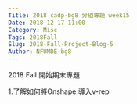 ```yaml
---
Title: 2018 cadp-bg8 分組專題 week15
Date: 2018-12-17 11:00
Category: Misc
Tags: 2018Fall
Slug: 2018-Fall-Project-Blog-5
Author: NFUMDE-bg8
---
```


2018 Fall 開始期末專題

<!-- PELICAN_END_SUMMARY -->

1.了解如何將Onshape 導入v-rep
